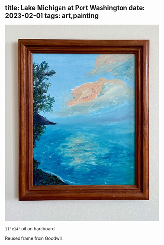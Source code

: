 title: Lake Michigan at Port Washington
date: 2023-02-01
tags: art,painting
---
![Lake Michigan at Port Washington](lake_michigan.jpeg)

`11"x14"` oil on hardboard

Reused frame from Goodwill.